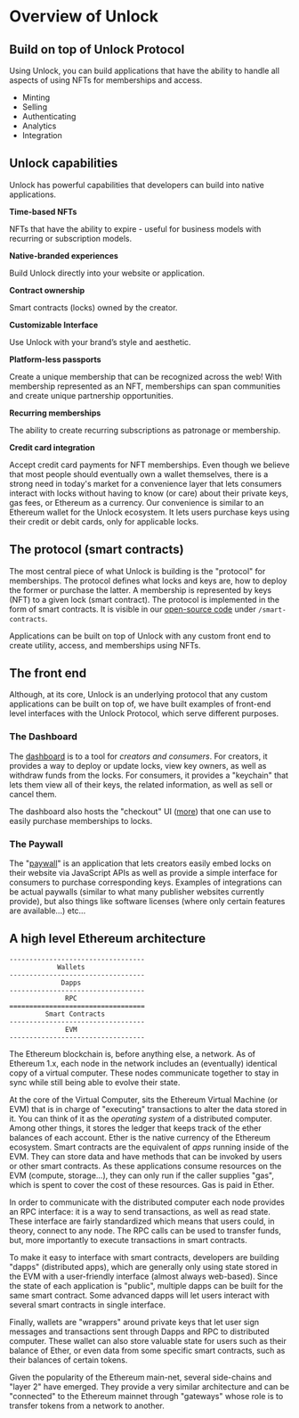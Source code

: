 # Overview of Unlock

## Build on top of Unlock Protocol

Using Unlock, you can build applications that have the ability to handle all aspects of using NFTs for memberships and access.

- Minting&#x20;
- Selling&#x20;
- Authenticating&#x20;
- Analytics&#x20;
- Integration

## Unlock capabilities

Unlock has powerful capabilities that developers can build into native applications.

**Time-based NFTs**&#x20;

NFTs that have the ability to expire - useful for business models with recurring or subscription models.

**Native-branded experiences**&#x20;

Build Unlock directly into your website or application.

**Contract ownership**&#x20;

Smart contracts (locks) owned by the creator.

**Customizable Interface**&#x20;

Use Unlock with your brand’s style and aesthetic.

**Platform-less passports**&#x20;

Create a unique membership that can be recognized across the web! With membership represented as an NFT, memberships can span communities and create unique partnership opportunities.

**Recurring memberships**&#x20;

The ability to create recurring subscriptions as patronage or membership.

**Credit card integration**&#x20;

Accept credit card payments for NFT memberships. Even though we believe that most people should eventually own a wallet themselves, there is a strong need in today's market for a convenience layer that lets consumers interact with locks without having to know (or care) about their private keys, gas fees, or Ethereum as a currency. Our convenience is similar to an Ethereum wallet for the Unlock ecosystem. It lets users purchase keys using their credit or debit cards, only for applicable locks.

## The protocol (smart contracts)

The most central piece of what Unlock is building is the "protocol" for memberships. The protocol defines what locks and keys are, how to deploy the former or purchase the latter. A membership is represented by keys (NFT) to a given lock (smart contract). The protocol is implemented in the form of smart contracts. It is visible in our [open-source code](https://github.com/unlock-protocol/unlock) under `/smart-contracts`.

Applications can be built on top of Unlock with any custom front end to create utility, access, and memberships using NFTs.

## The front end

Although, at its core, Unlock is an underlying protocol that any custom applications can be built on top of, we have built examples of front-end level interfaces with the Unlock Protocol, which serve different purposes.

### The Dashboard

The [dashboard](https://app.unlock-protocol.com) is to a tool for _creators and consumers_. For creators, it provides a way to deploy or update locks, view key owners, as well as withdraw funds from the locks. For consumers, it provides a "keychain" that lets them view all of their keys, the related information, as well as sell or cancel them.

The dashboard also hosts the "checkout" UI ([more](../tools/paywall/configuring-checkout.md)) that one can use to easily purchase memberships to locks.

### The Paywall

The "[paywall](https://paywall.unlock-protocol.com)" is an application that lets creators easily embed locks on their website via JavaScript APIs as well as provide a simple interface for consumers to purchase corresponding keys. Examples of integrations can be actual paywalls (similar to what many publisher websites currently provide), but also things like software licenses (where only certain features are available...) etc...

## A high level Ethereum architecture

```text
----------------------------------
            Wallets
----------------------------------
             Dapps
----------------------------------
              RPC
==================================
         Smart Contracts
----------------------------------
              EVM
----------------------------------
```

The Ethereum blockchain is, before anything else, a network. As of Ethereum 1.x, each node in the network includes an (eventually) identical copy of a virtual computer. These nodes communicate together to stay in sync while still being able to evolve their state.

At the core of the Virtual Computer, sits the Ethereum Virtual Machine (or EVM) that is in charge of "executing" transactions to alter the data stored in it. You can think of it as the _operating system_ of a distributed computer. Among other things, it stores the ledger that keeps track of the ether balances of each account. Ether is the native currency of the Ethereum ecosystem. Smart contracts are the equivalent of _apps_ running inside of the EVM. They can store data and have methods that can be invoked by users or other smart contracts. As these applications consume resources on the EVM (compute, storage...), they can only run if the caller supplies "gas", which is spent to cover the cost of these resources. Gas is paid in Ether.

In order to communicate with the distributed computer each node provides an RPC interface: it is a way to send transactions, as well as read state. These interface are fairly standardized which means that users could, in theory, connect to any node. The RPC calls can be used to transfer funds, but, more importantly to execute transactions in smart contracts.

To make it easy to interface with smart contracts, developers are building "dapps" (distributed apps), which are generally only using state stored in the EVM with a user-friendly interface (almost always web-based). Since the state of each application is "public", multiple dapps can be built for the same smart contract. Some advanced dapps will let users interact with several smart contracts in single interface.

Finally, wallets are "wrappers" around private keys that let user sign messages and transactions sent through Dapps and RPC to distributed computer. These wallet can also store valuable state for users such as their balance of Ether, or even data from some specific smart contracts, such as their balances of certain tokens.

Given the popularity of the Ethereum main-net, several side-chains and "layer 2" have emerged. They provide a very similar architecture and can be "connected" to the Ethereum mainnet through "gateways" whose role is to transfer tokens from a network to another.

